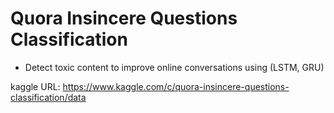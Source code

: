 # Quora Insincere Questions Classification
- Detect toxic content to improve online conversations using (LSTM, GRU)

kaggle URL:
https://www.kaggle.com/c/quora-insincere-questions-classification/data
